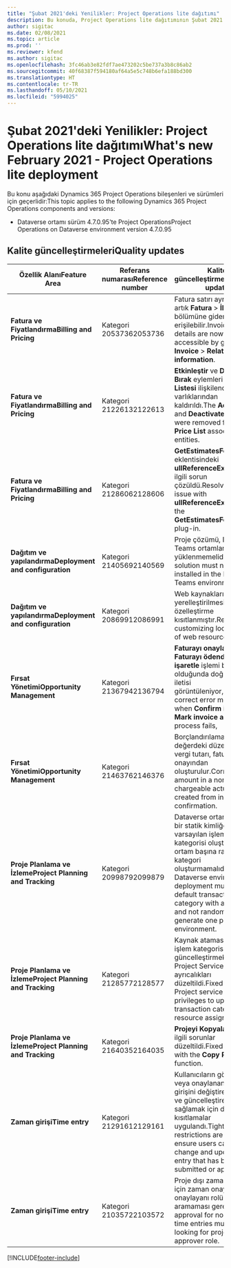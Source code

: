 ```yaml
---
title: "Şubat 2021'deki Yenilikler: Project Operations lite dağıtımı"
description: Bu konuda, Project Operations lite dağıtımının Şubat 2021 sürümünde bulunan kalite güncelleştirmeleri hakkında bilgiler sağlanmaktadır.
author: sigitac
ms.date: 02/08/2021
ms.topic: article
ms.prod: ''
ms.reviewer: kfend
ms.author: sigitac
ms.openlocfilehash: 3fc46ab3e82fdf7ae473202c5be737a3b8c86ab2
ms.sourcegitcommit: 40f68387f594180af64a5e5c748b6efa188bd300
ms.translationtype: HT
ms.contentlocale: tr-TR
ms.lasthandoff: 05/10/2021
ms.locfileid: "5994025"
---
```

# <a name="whats-new-february-2021---project-operations-lite-deployment"></a><span data-ttu-id="b416e-103">Şubat 2021'deki Yenilikler: Project Operations lite dağıtımı</span><span class="sxs-lookup"><span data-stu-id="b416e-103">What's new February 2021 - Project Operations lite deployment</span></span>

<span data-ttu-id="b416e-104">Bu konu aşağıdaki Dynamics 365 Project Operations bileşenleri ve sürümleri için geçerlidir:</span><span class="sxs-lookup"><span data-stu-id="b416e-104">This topic applies to the following Dynamics 365 Project Operations components and versions:</span></span>

  - <span data-ttu-id="b416e-105">Dataverse ortamı sürüm 4.7.0.95'te Project Operations</span><span class="sxs-lookup"><span data-stu-id="b416e-105">Project Operations on Dataverse environment version 4.7.0.95</span></span>

## <a name="quality-updates"></a><span data-ttu-id="b416e-106">Kalite güncelleştirmeleri</span><span class="sxs-lookup"><span data-stu-id="b416e-106">Quality updates</span></span>

| <span data-ttu-id="b416e-107">**Özellik Alanı**</span><span class="sxs-lookup"><span data-stu-id="b416e-107">**Feature Area**</span></span> | <span data-ttu-id="b416e-108">**Referans numarası**</span><span class="sxs-lookup"><span data-stu-id="b416e-108">**Reference number**</span></span> | <span data-ttu-id="b416e-109">**Kalite güncelleştirmeleri**</span><span class="sxs-lookup"><span data-stu-id="b416e-109">**Quality update**</span></span> |
| --- | --- | --- |
| <span data-ttu-id="b416e-110">**Fatura ve Fiyatlandırma**</span><span class="sxs-lookup"><span data-stu-id="b416e-110">**Billing and Pricing**</span></span> | <span data-ttu-id="b416e-111">Kategori 2053736</span><span class="sxs-lookup"><span data-stu-id="b416e-111">2053736</span></span> | <span data-ttu-id="b416e-112">Fatura satırı ayrıntılarına artık **Fatura** > **İlgili bilgiler** bölümüne giderek erişilebilir.</span><span class="sxs-lookup"><span data-stu-id="b416e-112">Invoice line details are now accessible by going to **Invoice** > **Related information**.</span></span> |
| <span data-ttu-id="b416e-113">**Fatura ve Fiyatlandırma**</span><span class="sxs-lookup"><span data-stu-id="b416e-113">**Billing and Pricing**</span></span> | <span data-ttu-id="b416e-114">Kategori 2122613</span><span class="sxs-lookup"><span data-stu-id="b416e-114">2122613</span></span> | <span data-ttu-id="b416e-115">**Etkinleştir** ve **Devre Dışı Bırak** eylemleri **Fiyat Listesi** ilişkilendirme varlıklarından kaldırıldı.</span><span class="sxs-lookup"><span data-stu-id="b416e-115">The **Activate** and **Deactivate** actions were removed from the **Price List** association entities.</span></span> |
| <span data-ttu-id="b416e-116">**Fatura ve Fiyatlandırma**</span><span class="sxs-lookup"><span data-stu-id="b416e-116">**Billing and Pricing**</span></span> | <span data-ttu-id="b416e-117">Kategori 2128606</span><span class="sxs-lookup"><span data-stu-id="b416e-117">2128606</span></span> | <span data-ttu-id="b416e-118">**GetEstimatesForProject** eklentisindeki **ullReferenceException** ile ilgili sorun çözüldü.</span><span class="sxs-lookup"><span data-stu-id="b416e-118">Resolved the issue with **ullReferenceException** in the **GetEstimatesForProject** plug-in.</span></span> |
| <span data-ttu-id="b416e-119">**Dağıtım ve yapılandırma**</span><span class="sxs-lookup"><span data-stu-id="b416e-119">**Deployment and configuration**</span></span> | <span data-ttu-id="b416e-120">Kategori 2140569</span><span class="sxs-lookup"><span data-stu-id="b416e-120">2140569</span></span> | <span data-ttu-id="b416e-121">Proje çözümü, Dataverse Teams ortamlarına yüklenmemelidir.</span><span class="sxs-lookup"><span data-stu-id="b416e-121">Project solution must not be installed in the Dataverse Teams environments.</span></span> |
| <span data-ttu-id="b416e-122">**Dağıtım ve yapılandırma**</span><span class="sxs-lookup"><span data-stu-id="b416e-122">**Deployment and configuration**</span></span> | <span data-ttu-id="b416e-123">Kategori 2086991</span><span class="sxs-lookup"><span data-stu-id="b416e-123">2086991</span></span> | <span data-ttu-id="b416e-124">Web kaynaklarının yerelleştirilmesi ile ilgili özelleştirme kısıtlanmıştır.</span><span class="sxs-lookup"><span data-stu-id="b416e-124">Restricted customizing localization of web resources.</span></span> |
| <span data-ttu-id="b416e-125">**Fırsat Yönetimi**</span><span class="sxs-lookup"><span data-stu-id="b416e-125">**Opportunity Management**</span></span> | <span data-ttu-id="b416e-126">Kategori 2136794</span><span class="sxs-lookup"><span data-stu-id="b416e-126">2136794</span></span> | <span data-ttu-id="b416e-127">**Faturayı onayla** veya **Faturayı ödendi olarak işaretle** işlemi başarısız olduğunda doğru hata iletisi görüntüleniyor,</span><span class="sxs-lookup"><span data-stu-id="b416e-127">Display correct error message when **Confirm invoice** or **Mark invoice as paid** process fails,</span></span> |
| <span data-ttu-id="b416e-128">**Fırsat Yönetimi**</span><span class="sxs-lookup"><span data-stu-id="b416e-128">**Opportunity Management**</span></span> | <span data-ttu-id="b416e-129">Kategori 2146376</span><span class="sxs-lookup"><span data-stu-id="b416e-129">2146376</span></span> | <span data-ttu-id="b416e-130">Borçlandırılamayan fiili değerdeki düzeltilmiş vergi tutarı, fatura onayından oluşturulur.</span><span class="sxs-lookup"><span data-stu-id="b416e-130">Corrected tax amount in a non-chargeable actual is created from invoice confirmation.</span></span> |
| <span data-ttu-id="b416e-131">**Proje Planlama ve İzleme**</span><span class="sxs-lookup"><span data-stu-id="b416e-131">**Project Planning and Tracking**</span></span> | <span data-ttu-id="b416e-132">Kategori 2099879</span><span class="sxs-lookup"><span data-stu-id="b416e-132">2099879</span></span> | <span data-ttu-id="b416e-133">Dataverse ortamı dağıtımı, bir statik kimliğe sahip varsayılan işlem kategorisi oluşturmalı ve ortam başına rastgele bir kategori oluşturmamalıdır.</span><span class="sxs-lookup"><span data-stu-id="b416e-133">The Dataverse environment deployment must create a default transaction category with a static ID and not randomly generate one per environment.</span></span> |
| <span data-ttu-id="b416e-134">**Proje Planlama ve İzleme**</span><span class="sxs-lookup"><span data-stu-id="b416e-134">**Project Planning and Tracking**</span></span> | <span data-ttu-id="b416e-135">Kategori 2128577</span><span class="sxs-lookup"><span data-stu-id="b416e-135">2128577</span></span> | <span data-ttu-id="b416e-136">Kaynak atamasındaki işlem kategorisini güncelleştirmek için Project Service kullanıcı ayrıcalıkları düzeltildi.</span><span class="sxs-lookup"><span data-stu-id="b416e-136">Fixed the Project service user privileges to update the transaction category on a resource assignment.</span></span> |
| <span data-ttu-id="b416e-137">**Proje Planlama ve İzleme**</span><span class="sxs-lookup"><span data-stu-id="b416e-137">**Project Planning and Tracking**</span></span> | <span data-ttu-id="b416e-138">Kategori 2164035</span><span class="sxs-lookup"><span data-stu-id="b416e-138">2164035</span></span> | <span data-ttu-id="b416e-139">**Projeyi Kopyala** işleviyle ilgili sorunlar düzeltildi.</span><span class="sxs-lookup"><span data-stu-id="b416e-139">Fixed issues with the **Copy Project** function.</span></span> |
| <span data-ttu-id="b416e-140">**Zaman girişi**</span><span class="sxs-lookup"><span data-stu-id="b416e-140">**Time entry**</span></span> | <span data-ttu-id="b416e-141">Kategori 2129161</span><span class="sxs-lookup"><span data-stu-id="b416e-141">2129161</span></span> | <span data-ttu-id="b416e-142">Kullanıcıların gönderilen veya onaylanan bir zaman girişini değiştirememesini ve güncelleştirememesini sağlamak için daha sıkı kısıtlamalar uygulandı.</span><span class="sxs-lookup"><span data-stu-id="b416e-142">Tighter restrictions are applied to ensure users can't change and update a time entry that has been submitted or approved.</span></span> |
| <span data-ttu-id="b416e-143">**Zaman girişi**</span><span class="sxs-lookup"><span data-stu-id="b416e-143">**Time entry**</span></span> | <span data-ttu-id="b416e-144">Kategori 2103572</span><span class="sxs-lookup"><span data-stu-id="b416e-144">2103572</span></span> | <span data-ttu-id="b416e-145">Proje dışı zaman girişleri için zaman onayının proje onaylayanı rolünü aramaması gerekir.</span><span class="sxs-lookup"><span data-stu-id="b416e-145">Time approval for non-project time entries must not be looking for project approver role.</span></span> |


[!INCLUDE[footer-include](../../includes/footer-banner.md)]